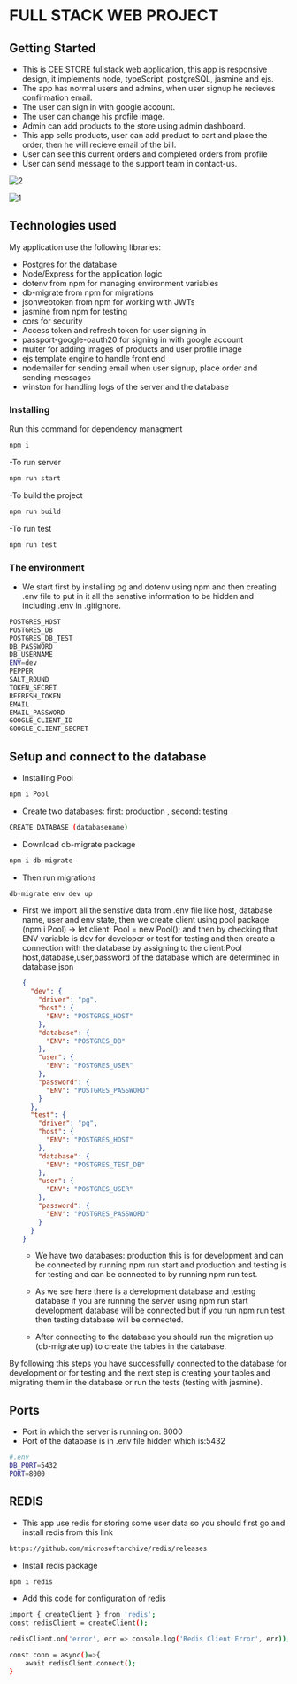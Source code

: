 # FULL STACK WEB PROJECT

## Getting Started

- This is CEE STORE fullstack web application, this app is responsive design, it implements node, typeScript, postgreSQL, jasmine and ejs.
- The app has normal users and admins, when user signup he recieves confirmation email.
- The user can sign in with google account.
- The user can change his profile image.
- Admin can add products to the store using admin dashboard.
- This app sells products, user can add product to cart and place the order, then he will recieve email of the bill.
- User can see this current orders and completed orders from profile
- User can send message to the support team in contact-us.

![2](https://github.com/mohamedamr241/CEE-STORE/assets/81832292/f52fd469-e24e-40b3-aafd-4f25aae6dc7f)

![1](https://github.com/mohamedamr241/CEE-STORE/assets/81832292/11a6d853-c505-40f9-8ee8-b4a4a23e6d24)
## Technologies used

My application use the following libraries:

- Postgres for the database
- Node/Express for the application logic
- dotenv from npm for managing environment variables
- db-migrate from npm for migrations
- jsonwebtoken from npm for working with JWTs
- jasmine from npm for testing
- cors for security
- Access token and refresh token for user signing in
- passport-google-oauth20 for signing in with google account
- multer for adding images of products and user profile image
- ejs template engine to handle front end
- nodemailer for sending email when user signup, place order and sending messages
- winston for handling logs of the server and the database

### Installing

Run this command for dependency managment
```bash
npm i
```

-To run server
```bash
npm run start
```
-To build the project
```bash
npm run build
```
-To run test
```bash
npm run test
```

### The environment

- We start first by installing pg and dotenv using npm and then creating .env file to put in it all the senstive information to be hidden and including .env in .gitignore.
```bash
POSTGRES_HOST
POSTGRES_DB
POSTGRES_DB_TEST
DB_PASSWORD
DB_USERNAME
ENV=dev
PEPPER
SALT_ROUND
TOKEN_SECRET
REFRESH_TOKEN
EMAIL
EMAIL_PASSWORD
GOOGLE_CLIENT_ID
GOOGLE_CLIENT_SECRET
```

## Setup and connect to the database

- Installing Pool
```bash
npm i Pool
```
- Create two databases: first: production , second: testing 
```bash
CREATE DATABASE (databasename)
```
- Download db-migrate package
```bash
npm i db-migrate
```
- Then run migrations
```bash
db-migrate env dev up
```

- First we import all the senstive data from .env file like host, database name, user and env state, then we create client using pool package (npm i Pool) -> let client: Pool = new Pool();
  and then by checking that ENV variable is dev for developer or test for testing and then create a connection with the database by assigning to the client:Pool host,database,user,password of the database which are determined in database.json

  ```json
  {
    "dev": {
      "driver": "pg",
      "host": {
        "ENV": "POSTGRES_HOST"
      },
      "database": {
        "ENV": "POSTGRES_DB"
      },
      "user": {
        "ENV": "POSTGRES_USER"
      },
      "password": {
        "ENV": "POSTGRES_PASSWORD"
      }
    },
    "test": {
      "driver": "pg",
      "host": {
        "ENV": "POSTGRES_HOST"
      },
      "database": {
        "ENV": "POSTGRES_TEST_DB"
      },
      "user": {
        "ENV": "POSTGRES_USER"
      },
      "password": {
        "ENV": "POSTGRES_PASSWORD"
      }
    }
  }
  ```

  - We have two databases: production this is for development and can be connected by running npm run start and production and testing is for testing and can be connected to by running npm run test.

  - As we see here there is a development database and testing database if you are running the server using npm run start development database will be connected but if you run npm run test then testing database will be connected.

  - After connecting to the database you should run the migration up (db-migrate up) to create the tables in the database.

By following this steps you have successfully connected to the database for development or for testing and the next step is creating your tables and migrating them in the database or run the tests (testing with jasmine).

## Ports

- Port in which the server is running on: 8000
- Port of the database is in .env file hidden which is:5432

```bash
#.env
DB_PORT=5432
PORT=8000
```

## REDIS

- This app use redis for storing some user data so you should first go and install redis from this link 
```bash
https://github.com/microsoftarchive/redis/releases
```
- Install redis package
```bash
npm i redis
```

- Add this code for configuration of redis
```bash
import { createClient } from 'redis';
const redisClient = createClient();

redisClient.on('error', err => console.log('Redis Client Error', err));

const conn = async()=>{
    await redisClient.connect();
}
```
